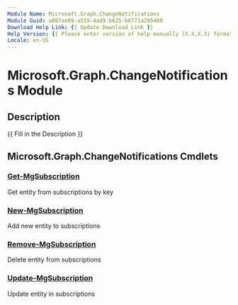 ```yaml
---
Module Name: Microsoft.Graph.ChangeNotifications
Module Guid: a087ee69-a519-4ad9-b625-b6771a295480
Download Help Link: {{ Update Download Link }}
Help Version: {{ Please enter version of help manually (X.X.X.X) format }}
Locale: en-US
---
```


# Microsoft.Graph.ChangeNotifications Module
## Description
{{ Fill in the Description }}

## Microsoft.Graph.ChangeNotifications Cmdlets
### [Get-MgSubscription](Get-MgSubscription.md)
Get entity from subscriptions by key

### [New-MgSubscription](New-MgSubscription.md)
Add new entity to subscriptions

### [Remove-MgSubscription](Remove-MgSubscription.md)
Delete entity from subscriptions

### [Update-MgSubscription](Update-MgSubscription.md)
Update entity in subscriptions

